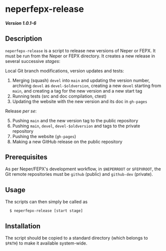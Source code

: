 # neperfepx-release

##### Version 1.0.1-6

## Description

`neperfepx-release` is a script to release new versions of Neper or FEPX.  It must be run from the Neper or FEPX directory. It creates a new release in several successive _stages_:

Local Git branch modifications, version updates and tests:

  1. Merging (squash) `devel` into `main` and updating the version number, 
     archiving `devel` as `devel-$oldversion`,
     creating a new `devel` starting from `main`, and
     creating a tag for the new version and a new start tag
  2. Running tests (src and doc compilation, ctest)
  3. Updating the website with the new version and its doc in `gh-pages`

Release _per se_:

  5. Pushing `main` and the new version tag to the public repository
  6. Pushing `main`, `devel`, `devel-$oldversion` and tags to the private repository
  7. Pushing the website (`gh-pages`)
  8. Making a new GitHub release on the public repository

## Prerequisites

As per Neper/FEPX's development workflow, in `$NEPERROOT` or `$FEPXROOT`, the Git remote repositories must be `github` (public) and `github-dev` (private).

## Usage

The scripts can then simply be called as

```
  $ neperfepx-release [start stage]
```

## Installation

The script should be copied to a standard directory (which belongs to `$PATH`) to make it available system-wide.
